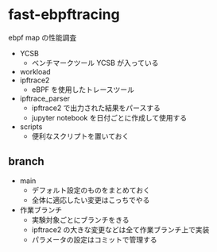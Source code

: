 # fast-ebpftracing
ebpf map の性能調査
- YCSB
    - ベンチマークツール YCSB が入っている
- workload
- ipftrace2
    - eBPF を使用したトレースツール
- ipftrace_parser
    - ipftrace2 で出力された結果をパースする
    - jupyter notebook を日付ごとに作成して使用する
- scripts
    - 便利なスクリプトを置いておく


## branch
- main
    - デフォルト設定のものをまとめておく
    - 全体に適応したい変更はこっちでやる
- 作業ブランチ
    - 実験対象ごとにブランチをきる
    - ipftrace2 の大きな変更などは全て作業ブランチ上で実装
    - パラメータの設定はコミットで管理する


